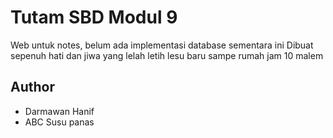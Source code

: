 # Tutam SBD Modul 9

Web untuk notes, belum ada implementasi database sementara ini
Dibuat sepenuh hati dan jiwa yang lelah letih lesu baru sampe rumah jam 10 malem

## Author

- Darmawan Hanif
- ABC Susu panas
